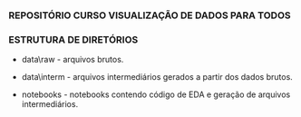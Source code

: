 ### REPOSITÓRIO CURSO VISUALIZAÇÃO DE DADOS PARA TODOS

### ESTRUTURA DE DIRETÓRIOS
- data\raw - arquivos brutos.

- data\interm - arquivos intermediários gerados a partir dos dados brutos.
- notebooks - notebooks contendo código de EDA e geração de arquivos intermediários.

